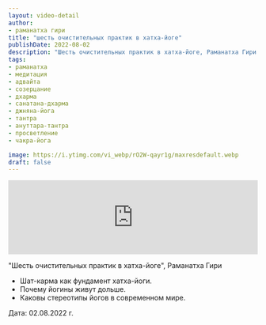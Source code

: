 ```yaml
---
layout: video-detail
author:
- раманатха гири
title: "шесть очистительных практик в хатха-йоге"
publishDate: 2022-08-02
description: "Шесть очистительных практик в хатха-йоге, Раманатха Гири * Шат-карма как фундамент хатха-йоги. * Почему йогины живут дольше. * Каковы стереотипы йогов в современном мире.   Дата  02.08.2022 г."
tags: 
- раманатха
- медитация
- адвайта
- созерцание
- дхарма
- санатана-дхарма
- джняна-йога
- тантра
- ануттара-тантра
- просветление
- чакра-йога

image: https://i.ytimg.com/vi_webp/rO2W-qayr1g/maxresdefault.webp
draft: false
---
```


<iframe width="100%" src="https://www.youtube.com/embed/rO2W-qayr1g" frameborder="0" allowfullscreen=""></iframe> 

 "Шесть очистительных практик в хатха-йоге", Раманатха Гири

* Шат-карма как фундамент хатха-йоги.
* Почему йогины живут дольше.
* Каковы стереотипы йогов в современном мире.

  
 Дата: 02.08.2022 г.

  

 